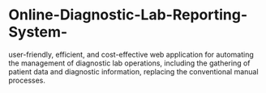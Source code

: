# Online-Diagnostic-Lab-Reporting-System-
user-friendly, efficient, and cost-effective web application for automating the management of diagnostic lab operations, including the gathering of patient data and diagnostic information, replacing the conventional manual processes.
